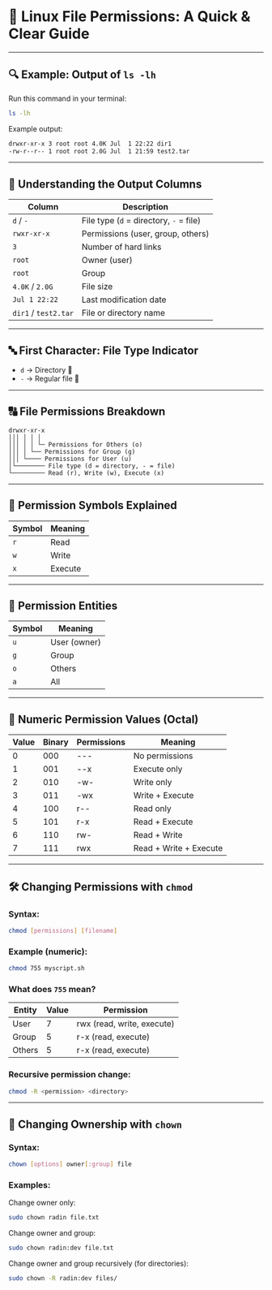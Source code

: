 # 📁 Linux File Permissions: A Quick & Clear Guide

---

## 🔍 Example: Output of `ls -lh`

Run this command in your terminal:

```bash
ls -lh
```

Example output:

```bash
drwxr-xr-x 3 root root 4.0K Jul  1 22:22 dir1
-rw-r--r-- 1 root root 2.0G Jul  1 21:59 test2.tar
```

---

## 🧠 Understanding the Output Columns

| Column               | Description                             |
| -------------------- | --------------------------------------- |
| `d` / `-`            | File type (`d` = directory, `-` = file) |
| `rwxr-xr-x`          | Permissions (user, group, others)       |
| `3`                  | Number of hard links                    |
| `root`               | Owner (user)                            |
| `root`               | Group                                   |
| `4.0K` / `2.0G`      | File size                               |
| `Jul 1 22:22`        | Last modification date                  |
| `dir1` / `test2.tar` | File or directory name                  |

---

## 🔤 First Character: File Type Indicator

* `d` → Directory 📂
* `-` → Regular file 📄

---

## 🔠 File Permissions Breakdown

```
drwxr-xr-x
│││ │ │ │
│││ │ │ └─ Permissions for Others (o)
│││ │ └── Permissions for Group (g)
│││ └──── Permissions for User (u)
│└──────── File type (d = directory, - = file)
└───────── Read (r), Write (w), Execute (x)
```

---

## 🔐 Permission Symbols Explained

| Symbol | Meaning |
| ------ | ------- |
| `r`    | Read    |
| `w`    | Write   |
| `x`    | Execute |

---

## 👥 Permission Entities

| Symbol | Meaning      |
| ------ | ------------ |
| `u`    | User (owner) |
| `g`    | Group        |
| `o`    | Others       |
| `a`    | All          |

---

## 🔢 Numeric Permission Values (Octal)

| Value | Binary | Permissions | Meaning                |
| ----- | ------ | ----------- | ---------------------- |
| 0     | 000    | ---         | No permissions         |
| 1     | 001    | --x         | Execute only           |
| 2     | 010    | -w-         | Write only             |
| 3     | 011    | -wx         | Write + Execute        |
| 4     | 100    | r--         | Read only              |
| 5     | 101    | r-x         | Read + Execute         |
| 6     | 110    | rw-         | Read + Write           |
| 7     | 111    | rwx         | Read + Write + Execute |

---

## 🛠️ Changing Permissions with `chmod`

### Syntax:

```bash
chmod [permissions] [filename]
```

### Example (numeric):

```bash
chmod 755 myscript.sh
```

### What does `755` mean?

| Entity | Value | Permission                 |
| ------ | ----- | -------------------------- |
| User   | 7     | rwx (read, write, execute) |
| Group  | 5     | r-x (read, execute)        |
| Others | 5     | r-x (read, execute)        |

### Recursive permission change:

```bash
chmod -R <permission> <directory>
```

---

## 👑 Changing Ownership with `chown`

### Syntax:

```bash
chown [options] owner[:group] file
```

### Examples:

Change owner only:

```bash
sudo chown radin file.txt
```

Change owner and group:

```bash
sudo chown radin:dev file.txt
```

Change owner and group recursively (for directories):

```bash
sudo chown -R radin:dev files/
```

